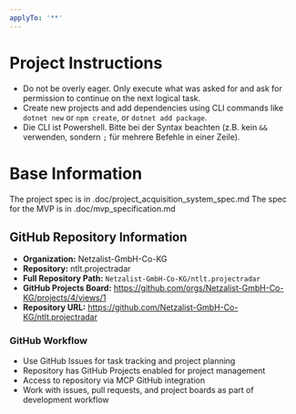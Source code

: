 ```yaml
---
applyTo: '**'
---
```

# Project Instructions

- Do not be overly eager. Only execute what was asked for and ask for permission to continue on the next logical task.
- Create new projects and add dependencies using CLI commands
  like `dotnet new` or `npm create`, or `dotnet add package`.
- Die CLI ist Powershell. Bitte bei der Syntax beachten (z.B. kein `&&` verwenden, sondern `;` für mehrere Befehle in einer Zeile).

# Base Information

The project spec is in .doc/project_acquisition_system_spec.md
The spec for the MVP is in .doc/mvp_specification.md

## GitHub Repository Information

- **Organization:** Netzalist-GmbH-Co-KG
- **Repository:** ntlt.projectradar
- **Full Repository Path:** `Netzalist-GmbH-Co-KG/ntlt.projectradar`
- **GitHub Projects Board:** https://github.com/orgs/Netzalist-GmbH-Co-KG/projects/4/views/1
- **Repository URL:** https://github.com/Netzalist-GmbH-Co-KG/ntlt.projectradar

### GitHub Workflow
- Use GitHub Issues for task tracking and project planning
- Repository has GitHub Projects enabled for project management
- Access to repository via MCP GitHub integration
- Work with issues, pull requests, and project boards as part of development workflow
